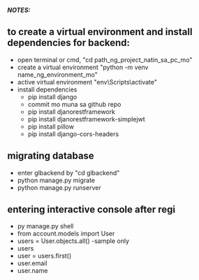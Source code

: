
**_NOTES:_**  

## to create a virtual environment and install dependencies for backend:
* open terminal or cmd, "cd path_ng_project_natin_sa_pc_mo"
* create a virtual environment "python -m venv name_ng_environment_mo"
* active virtual environment "env\Scripts\activate"
* install dependencies
    * pip install django
    * commit mo muna sa github repo
    * pip install djanorestframework
    * pip install djanorestframework-simplejwt
    * pip install pillow
    * pip install django-cors-headers


## migrating database
* enter glbackend by "cd glbackend"
* python manage.py migrate
* python manage.py runserver

## entering interactive console after regi
* py manage.py shell
* from account.models import User
* users = User.objects.all() -sample only
* users
* user = users.first()
* user.email
* user.name

